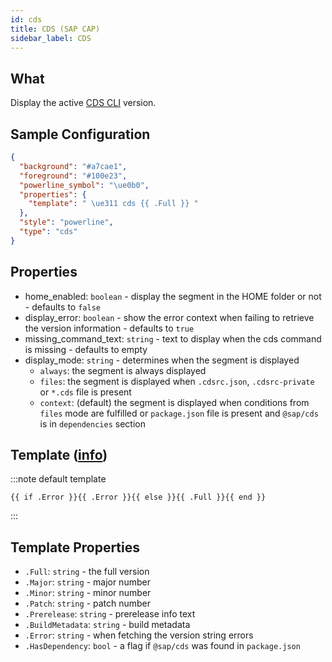 ```yaml
---
id: cds
title: CDS (SAP CAP)
sidebar_label: CDS
---
```


## What

Display the active [CDS CLI][sap-cap-cds] version.

## Sample Configuration

```json
{
  "background": "#a7cae1",
  "foreground": "#100e23",
  "powerline_symbol": "\ue0b0",
  "properties": {
    "template": " \ue311 cds {{ .Full }} "
  },
  "style": "powerline",
  "type": "cds"
}
```

## Properties

- home_enabled: `boolean` - display the segment in the HOME folder or not - defaults to `false`
- display_error: `boolean` - show the error context when failing to retrieve the version information - defaults to `true`
- missing_command_text: `string` - text to display when the cds command is missing - defaults to empty
- display_mode: `string` - determines when the segment is displayed
  - `always`: the segment is always displayed
  - `files`: the segment is displayed when `.cdsrc.json`, `.cdsrc-private` or `*.cds` file is present
  - `context`: (default) the segment is displayed when conditions from `files` mode are fulfilled or
    `package.json` file is present and `@sap/cds` is in `dependencies` section

## Template ([info][templates])

:::note default template

```template
{{ if .Error }}{{ .Error }}{{ else }}{{ .Full }}{{ end }}
```

:::

## Template Properties

- `.Full`: `string` - the full version
- `.Major`: `string` - major number
- `.Minor`: `string` - minor number
- `.Patch`: `string` - patch number
- `.Prerelease`: `string` - prerelease info text
- `.BuildMetadata`: `string` - build metadata
- `.Error`: `string` - when fetching the version string errors
- `.HasDependency`: `bool` - a flag if `@sap/cds` was found in `package.json`

[templates]: /docs/config-templates
[sap-cap-cds]: https://cap.cloud.sap/docs/tools/#command-line-interface-cli
